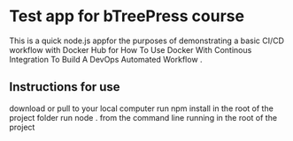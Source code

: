 # Test app for bTreePress course

This is a quick  node.js appfor the purposes of demonstrating a basic CI/CD workflow with Docker Hub for How To Use Docker With Continous Integration To Build A DevOps Automated Workflow .

## Instructions for use

download or pull to your local computer
run npm install in the root of the project folder
run node . from the command line running in the root of the project
